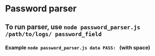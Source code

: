 # Password parser

## To run parser, use `node password_parser.js /path/to/logs/ password_field`
### Example `node password_parser.js data PASS: ` (with space)



